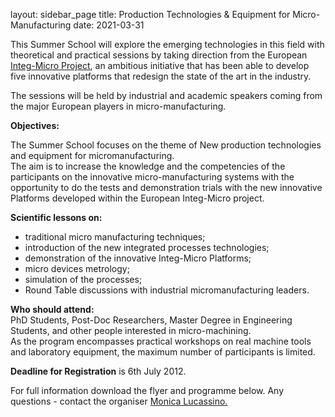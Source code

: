 layout: sidebar_page
title: Production Technologies & Equipment for Micro-Manufacturing
date: 2021-03-31

This Summer School will explore the emerging technologies in this field with theoretical and practical sessions by taking direction from the European [Integ-Micro Project](http://www.integ-micro.eu/), an ambitious initiative that has been able to develop five innovative platforms that redesign the state of the art in the industry.
<!--break-->
The sessions will be held by industrial and academic
speakers coming from the major European players in
micro-manufacturing.  
  
**Objectives:**  

The Summer School focuses on the theme of New production technologies and equipment for micromanufacturing.  
The aim is to increase the knowledge and the competencies of the participants on the innovative micro-manufacturing systems with the opportunity to do the tests and  demonstration trials with the new innovative Platforms developed within the European Integ-Micro project.  

**Scientific lessons on:**  

* traditional micro manufacturing techniques;  
* introduction of the new integrated processes technologies;
* demonstration of the innovative Integ-Micro Platforms;  
* micro devices metrology;  
* simulation of the processes;  
* Round Table discussions with industrial micromanufacturing leaders.  

**Who should attend:**  
PhD Students, Post-Doc Researchers, Master Degree in Engineering Students, and other people interested in micro-machining.   
As the program encompasses practical workshops on real
machine tools and laboratory equipment, the maximum
number of participants is limited.  

**Deadline for Registration** is 6th July 2012.   
  
For full information download the flyer and programme below. Any questions - contact the organiser [Monica Lucassino.](mailto:m.lucassino@sssup.it)